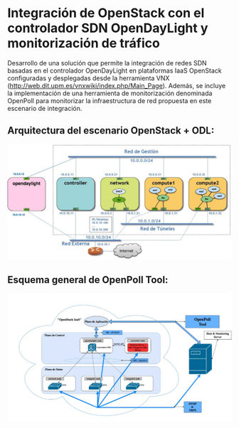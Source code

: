 # Integración de OpenStack con el controlador SDN OpenDayLight y monitorización de tráfico

Desarrollo de una solución que permite la integración de redes SDN basadas en el controlador OpenDayLight en plataformas IaaS OpenStack configuradas y desplegadas desde la herramienta VNX (http://web.dit.upm.es/vnxwiki/index.php/Main_Page). Además, se incluye la implementación de una herramienta de monitorización denominada OpenPoll para monitorizar la infraestructura de red propuesta en este escenario de integración.

## Arquitectura del escenario OpenStack + ODL:
![Alt text](https://github.com/daniel-gonzalez-sanchez/openstack-opendaylight-monitoring/blob/master/images/OS%2BODL.jpg)

## Esquema general de OpenPoll Tool:
![Alt text](https://github.com/daniel-gonzalez-sanchez/openstack-opendaylight-monitoring/blob/master/images/OpenPoll.jpg)
